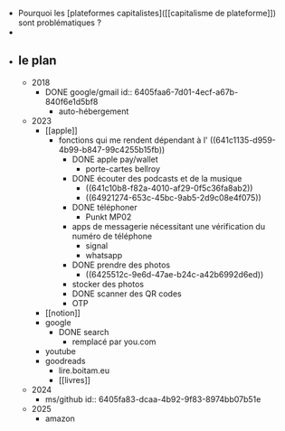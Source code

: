- Pourquoi les [plateformes capitalistes]([[capitalisme de plateforme]]) sont problématiques ?
-
- ## le plan
	- 2018
		- DONE google/gmail
		  id:: 6405faa6-7d01-4ecf-a67b-840f6e1d5bf8
			- auto-hébergement
	- 2023
		- [[apple]]
			- fonctions qui me rendent dépendant à l' ((641c1135-d959-4b99-b847-99c4255b15fb))
				- DONE apple pay/wallet
					- porte-cartes bellroy
				- DONE écouter des podcasts et de la musique
					- ((641c10b8-f82a-4010-af29-0f5c36fa8ab2))
					- ((64921274-653c-45bc-9ab5-2d9c08e4f075))
				- DONE téléphoner
					- Punkt MP02
				- apps de messagerie nécessitant une vérification du numéro de téléphone
					- signal
					- whatsapp
				- DONE prendre des photos
					- ((6425512c-9e6d-47ae-b24c-a42b6992d6ed))
				- stocker des photos
				- DONE scanner des QR codes
				- OTP
		- [[notion]]
		- google
			- DONE search
				- remplacé par you.com
		- youtube
		- goodreads
			- lire.boitam.eu
			- [[livres]]
	- 2024
		- ms/github
		  id:: 6405fa83-dcaa-4b92-9f83-8974bb07b51e
	- 2025
		- amazon